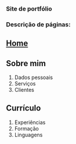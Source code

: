 ### Site de portfólio

### Descrição de páginas:

## [Home](https://williamlibero.com.br/)

## Sobre mim

 1. Dados pessoais
 2. Serviços
 3. Clientes


## Currículo

 1. Experiências
 2. Formação
 3. Linguagens
